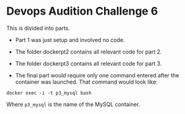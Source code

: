 # Devops Audition Challenge 6

This is divided into parts.

* Part 1 was just setup and involved no code.

* The folder dockerpt2 contains all relevant code for part 2.

* The folder dockerpt3 contains all relevant code for part 3.

* The final part would require only one command entered after the container was launched. That command would look like:

`docker exec -i -t p3_mysql bash`

Where `p3_mysql` is the name of the MySQL container.